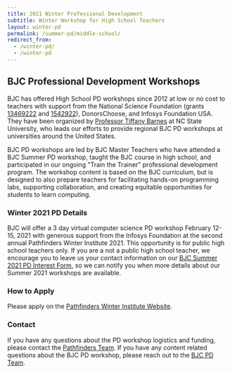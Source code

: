 ```yaml
---
title: 2021 Winter Professional Development
subtitle: Winter Workshop for High School Teachers
layout: winter-pd
permalink: /summer-pd/middle-school/
redirect_from:
  - /winter-pd/
  - /winter-pd
---
```


<!-- TODO: The last redirect URLs are temporary. -->

## BJC Professional Development Workshops

[pd-interest-form-link]: https://bjc.link/BJCinterest2021
[pathfinders-email]: mailto:Pathfinders@infosysfoundationusaevents.org
[pathfinders-app-winter]: http://www.infosys.org/infosys-foundation-usa/pathfinders/winter/Pages/index.aspx 
[tiffany]: https://eliza.csc.ncsu.edu/
[nsf-1]: https://nsf.gov/awardsearch/showAward?AWD_ID=1346922
[nsf-2]: https://nsf.gov/awardsearch/showAward?AWD_ID=1542922
[pd-email]: mailto:pd@bjc.berkeley.edu
<!--[pd-app-link]: https://bjc.link/PD2019App. -->
<!-- ## [For Reference Only: 2019 Informational Flyer]({{ site.baseurl }}/documents/bjc-pd-2019-flyer.pdf) -->

BJC has offered High School PD workshops since 2012 at low or no cost to teachers with support from the National Science Foundation (grants [13469222][nsf-1] and [1542922][nsf-2]), DonorsChoose, and Infosys Foundation USA. They have been organized by [Professor Tiffany Barnes][tiffany] at NC State University, who leads our efforts to provide regional BJC PD workshops at universities around the United States.

BJC PD workshops are led by BJC Master Teachers who have attended a BJC Summer PD workshop, taught the BJC course in high school, and participated in our ongoing "Train the Trainer" professional development program. The workshop content is based on the BJC curriculum, but is designed to also prepare teachers for facilitating hands-on programming labs, supporting collaboration, and creating equitable opportunities for students to learn computing.

### Winter 2021 PD Details

BJC will offer a 3 day virtual computer science PD workshop February 12-15, 2021 with generous support from the Infosys Foundation at the second annual Pathfinders Winter Institute 2021. This opportunity is for public high school teachers only. If you are a not a public high school teacher, we encourage you to leave us your contact information on our [BJC Summer 2021 PD Interest Form][pd-interest-form-link], so we can notify you when more details about our Summer 2021 workshops are available.

<!-- The total program cost per teacher is $2,341. The Foundation will be covering 70% ($1,638.70) for US public school teachers raising funds through school or districts. For teachers raising funds through Donorschoose.org, the Foundation is making a 3X match (previous years Pathfinders provided a 2X match), tripling each donation a teacher receives. Pathfinders will be making relevant accommodations with hotels this year, and teachers will receive fixed visa cards for meals. -->

[pathfinders-email]: mailto:Pathfinders@infosysfoundationusaevents.org

### How to Apply

Please apply on the [Pathfinders Winter Institute Website][pathfinders-app-winter].

### Contact

If you have any questions about the PD workshop logistics and funding, please contact the [Pathfinders Team][pathfinders-email]. If you have any content related questions about the BJC PD workshop, please reach out to the [BJC PD Team][pd-email].

